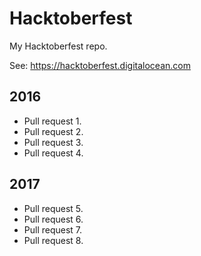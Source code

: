 # Hacktoberfest

My Hacktoberfest repo.

See: https://hacktoberfest.digitalocean.com

## 2016
* Pull request 1.
* Pull request 2.
* Pull request 3.
* Pull request 4.

## 2017
* Pull request 5.
* Pull request 6.
* Pull request 7.
* Pull request 8.
